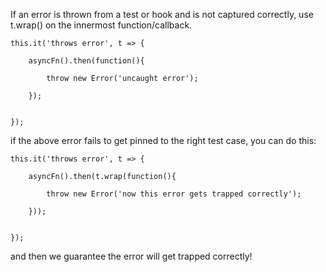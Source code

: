 If an error is thrown from a test or hook and is not captured correctly, use t.wrap() on the innermost function/callback.


```
this.it('throws error', t => {
    
    asyncFn().then(function(){
    
        throw new Error('uncaught error');
    
    });


});
```


if the above error fails to get pinned to the right test case, you can do this:


```
this.it('throws error', t => {
    
    asyncFn().then(t.wrap(function(){
    
        throw new Error('now this error gets trapped correctly');
    
    }));


});
```

and then we guarantee the error will get trapped correctly!